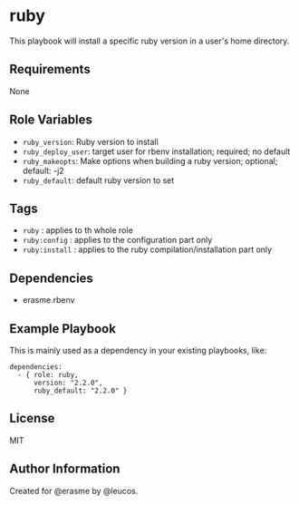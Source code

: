 ruby
====

This playbook will install a specific ruby version in a user's home directory.

Requirements
------------

None

Role Variables
--------------

  - `ruby_version`: Ruby version to install
  - `ruby_deploy_user`: target user for rbenv installation; required; no
    default
  - `ruby_makeopts`: Make options when building a ruby version;
    optional; default: -j2
  - `ruby_default`: default ruby version to set

Tags
----

  - `ruby` : applies to th whole role
  - `ruby:config` : applies to the configuration part only
  - `ruby:install` : applies to the ruby compilation/installation part only

Dependencies
------------

  - erasme.rbenv

Example Playbook
----------------

This is mainly used as a dependency in your existing playbooks, like:

    dependencies:
      - { role: ruby,
          version: "2.2.0",
          ruby_default: "2.2.0" }

License
-------

MIT

Author Information
------------------

Created for @erasme by @leucos.

